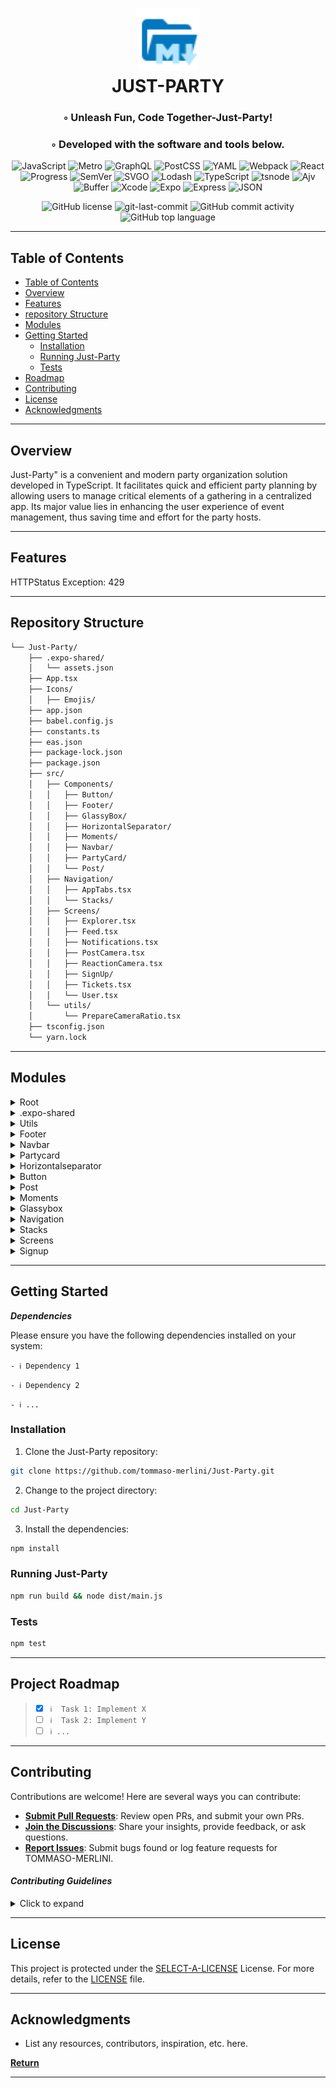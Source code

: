 <div align="center">
<h1 align="center">
<img src="https://raw.githubusercontent.com/PKief/vscode-material-icon-theme/ec559a9f6bfd399b82bb44393651661b08aaf7ba/icons/folder-markdown-open.svg" width="100" />
<br>JUST-PARTY</h1>
<h3>◦ Unleash Fun, Code Together-Just-Party!</h3>
<h3>◦ Developed with the software and tools below.</h3>

<p align="center">
<img src="https://img.shields.io/badge/JavaScript-F7DF1E.svg?style=plastic&logo=JavaScript&logoColor=black" alt="JavaScript" />
<img src="https://img.shields.io/badge/Metro-EF4242.svg?style=plastic&logo=Metro&logoColor=white" alt="Metro" />
<img src="https://img.shields.io/badge/GraphQL-E10098.svg?style=plastic&logo=GraphQL&logoColor=white" alt="GraphQL" />
<img src="https://img.shields.io/badge/PostCSS-DD3A0A.svg?style=plastic&logo=PostCSS&logoColor=white" alt="PostCSS" />
<img src="https://img.shields.io/badge/YAML-CB171E.svg?style=plastic&logo=YAML&logoColor=white" alt="YAML" />
<img src="https://img.shields.io/badge/Webpack-8DD6F9.svg?style=plastic&logo=Webpack&logoColor=black" alt="Webpack" />
<img src="https://img.shields.io/badge/React-61DAFB.svg?style=plastic&logo=React&logoColor=black" alt="React" />
<img src="https://img.shields.io/badge/Progress-5CE500.svg?style=plastic&logo=Progress&logoColor=white" alt="Progress" />
<img src="https://img.shields.io/badge/SemVer-3F4551.svg?style=plastic&logo=SemVer&logoColor=white" alt="SemVer" />
<img src="https://img.shields.io/badge/SVGO-3E7FC1.svg?style=plastic&logo=SVGO&logoColor=white" alt="SVGO" />

<img src="https://img.shields.io/badge/Lodash-3492FF.svg?style=plastic&logo=Lodash&logoColor=white" alt="Lodash" />
<img src="https://img.shields.io/badge/TypeScript-3178C6.svg?style=plastic&logo=TypeScript&logoColor=white" alt="TypeScript" />
<img src="https://img.shields.io/badge/tsnode-3178C6.svg?style=plastic&logo=ts-node&logoColor=white" alt="tsnode" />
<img src="https://img.shields.io/badge/Ajv-23C8D2.svg?style=plastic&logo=Ajv&logoColor=white" alt="Ajv" />
<img src="https://img.shields.io/badge/Buffer-231F20.svg?style=plastic&logo=Buffer&logoColor=white" alt="Buffer" />
<img src="https://img.shields.io/badge/Xcode-147EFB.svg?style=plastic&logo=Xcode&logoColor=white" alt="Xcode" />
<img src="https://img.shields.io/badge/Expo-000020.svg?style=plastic&logo=Expo&logoColor=white" alt="Expo" />
<img src="https://img.shields.io/badge/Express-000000.svg?style=plastic&logo=Express&logoColor=white" alt="Express" />
<img src="https://img.shields.io/badge/JSON-000000.svg?style=plastic&logo=JSON&logoColor=white" alt="JSON" />
</p>
<img src="https://img.shields.io/github/license/tommaso-merlini/Just-Party?style=plastic&color=5D6D7E" alt="GitHub license" />
<img src="https://img.shields.io/github/last-commit/tommaso-merlini/Just-Party?style=plastic&color=5D6D7E" alt="git-last-commit" />
<img src="https://img.shields.io/github/commit-activity/m/tommaso-merlini/Just-Party?style=plastic&color=5D6D7E" alt="GitHub commit activity" />
<img src="https://img.shields.io/github/languages/top/tommaso-merlini/Just-Party?style=plastic&color=5D6D7E" alt="GitHub top language" />
</div>

---

##  Table of Contents
- [ Table of Contents](#-table-of-contents)
- [ Overview](#-overview)
- [ Features](#-features)
- [ repository Structure](#-repository-structure)
- [ Modules](#modules)
- [ Getting Started](#-getting-started)
    - [ Installation](#-installation)
    - [ Running Just-Party](#-running-Just-Party)
    - [ Tests](#-tests)
- [ Roadmap](#-roadmap)
- [ Contributing](#-contributing)
- [ License](#-license)
- [ Acknowledgments](#-acknowledgments)

---


##  Overview

Just-Party" is a convenient and modern party organization solution developed in TypeScript. It facilitates quick and efficient party planning by allowing users to manage critical elements of a gathering in a centralized app. Its major value lies in enhancing the user experience of event management, thus saving time and effort for the party hosts.

---

##  Features

HTTPStatus Exception: 429

---


##  Repository Structure

```sh
└── Just-Party/
    ├── .expo-shared/
    │   └── assets.json
    ├── App.tsx
    ├── Icons/
    │   ├── Emojis/
    ├── app.json
    ├── babel.config.js
    ├── constants.ts
    ├── eas.json
    ├── package-lock.json
    ├── package.json
    ├── src/
    │   ├── Components/
    │   │   ├── Button/
    │   │   ├── Footer/
    │   │   ├── GlassyBox/
    │   │   ├── HorizontalSeparator/
    │   │   ├── Moments/
    │   │   ├── Navbar/
    │   │   ├── PartyCard/
    │   │   └── Post/
    │   ├── Navigation/
    │   │   ├── AppTabs.tsx
    │   │   └── Stacks/
    │   ├── Screens/
    │   │   ├── Explorer.tsx
    │   │   ├── Feed.tsx
    │   │   ├── Notifications.tsx
    │   │   ├── PostCamera.tsx
    │   │   ├── ReactionCamera.tsx
    │   │   ├── SignUp/
    │   │   ├── Tickets.tsx
    │   │   └── User.tsx
    │   └── utils/
    │       └── PrepareCameraRatio.tsx
    ├── tsconfig.json
    └── yarn.lock

```

---


##  Modules

<details closed><summary>Root</summary>

| File                                                                                           | Summary                                                                                                                                                                                                                                                                                                                                                                                                                                                                                                                                                                     |
| ---                                                                                            | ---                                                                                                                                                                                                                                                                                                                                                                                                                                                                                                                                                                         |
| [yarn.lock](https://github.com/tommaso-merlini/Just-Party/blob/main/yarn.lock)                 | The code showcases a directory structure for "Just-Party", a TypeScript-based app which includes screen components for user navigation like Explorer, Feed, Notifications, etc., app navigation with tabs and stacks, components for UI elements like buttons, footers, and post, utility functions, and configurations required for the project. The "yarn.lock" file states the project's specific package versions to ensure consistent installs across machines.                                                                                                        |
| [app.json](https://github.com/tommaso-merlini/Just-Party/blob/main/app.json)                   | The code is a configuration file for a mobile application named'JustParty'. It defines application settings like name, icon, splash screen, supported interfaces, bundle identifiers, and package references for iOS, Android, and web. It also sets update behavior, asset bundling patterns, bundler for web, and project id for Expo Application Service (EAS). The directory tree, furthermore, offers insight into app structure, including components, screens, navigation, utilities, and icons.                                                                     |
| [babel.config.js](https://github.com/tommaso-merlini/Just-Party/blob/main/babel.config.js)     | The provided directory represents a TypeScript/React-Native project structure for a social event application named'Just-Party'. The application features various components such as buttons, footers, navigation bars, and posts. The project includes screens for exploration, user notifications, user registration, and user-specific functions. The'babel.config.js' file shows a configuration that enables Babel features, caching and incorporating the'babel-preset-expo' preset for Expo compatibility in this mobile app.                                         |
| [App.tsx](https://github.com/tommaso-merlini/Just-Party/blob/main/App.tsx)                     | The provided code is for a React Native party planning application. It strives to register the app for push notifications, specifically checking if it's running on a physical device. If running on Android, it sets up a notification channel. The core functionality includes navigation tabs and different screens (for exploration, posts, notifications, user info, etc.). Various components enhance visual elements, including various buttons, cards, navigation bars, footers, etc. The code also sets the application's background color and omits a status bar. |
| [tsconfig.json](https://github.com/tommaso-merlini/Just-Party/blob/main/tsconfig.json)         | This is the directory structure for'Just-Party', a React Native app. The'src' folder contains components for buttons, footers, etc., navigation handling, and various screens like'Explorer','Feed','Notifications'. The app utilizes Expo framework, as indicated by '.expo-shared' directory and'expo/tsconfig.base' in'tsconfig.json'. Configuration options for Typescript compiler are listed in'tsconfig.json', including resolution of modules and JSX syntax standard for React Native.                                                                             |
| [package-lock.json](https://github.com/tommaso-merlini/Just-Party/blob/main/package-lock.json) | The code is a directory structure of a React Native application named "Just-Party." It includes Expo configuration files, TypeScript configuration, numerous custom components, navigation setups, and several screens like Explorer, Feed, Notifications, PostCamera, and User. The'package-lock.json' file indicates the application dependencies such as Expo, the Expo status bar, React, & React Native, and devDependencies like Babel.                                                                                                                               |
| [package.json](https://github.com/tommaso-merlini/Just-Party/blob/main/package.json)           | The given code is representative of a React Native application named "Just-Party". Its primary functionalities include user navigation with Expo, rendering of components such as buttons, footers, moments, navbars etc., and several screens for different purposes including sign-up, and camera usage integration. The package.json lists the project's scripts, dependencies and devDependencies, revealing use of Expo packages, gesture handling, navigation, and others essential for a feature-rich app. The application is developed using TypeScript.            |
| [eas.json](https://github.com/tommaso-merlini/Just-Party/blob/main/eas.json)                   | The code represents the directory structure and configuration for an application named "Just-Party". The TypeScript/React application comprises functional components in “Components”, screen layouts in “Screens”, and navigational elements in “Navigation”. Shared assets and configurations are also included. The "eas.json" file outlines build configurations for different environments (development, preview, production) and sets the version requirement for the command-line interface.                                                                         |
| [constants.ts](https://github.com/tommaso-merlini/Just-Party/blob/main/constants.ts)           | This TypeScript directory, named'Just-Party', is organized for a party-related mobile application. It includes directories for components, navigation, screens, utilities, and emojis. Moreover, it contains config files for babel, expo, and package handling. The'constants.ts' file exports an object storing color codes, font size, and standard spacing used across the application. The application features include exploration, feed, notifications, post/reaction camera, user sign-up, and ticket management.                                                   |

</details>

<details closed><summary>.expo-shared</summary>

| File                                                                                            | Summary                                                                                                                                                                                                                                                                                                                                                                                                                                                                                     |
| ---                                                                                             | ---                                                                                                                                                                                                                                                                                                                                                                                                                                                                                         |
| [assets.json](https://github.com/tommaso-merlini/Just-Party/blob/main/.expo-shared/assets.json) | The code showcases directory structure for a project named'Just-Party'. It includes files for setting up configurations (e.g., package.json, babel.config.js, tsconfig.json), assets (within.expo-shared), reusable components such as Button, Footer, Post etc., app navigations (AppTabs.tsx, Stacks), Screens presenting different app views like Explorer, Feed, Notifications, and utility file PrepareCameraRatio.tsx. The assets.json stores a map of assets confirmed for bundling. |

</details>

<details closed><summary>Utils</summary>

| File                                                                                                               | Summary                   |
| ---                                                                                                                | ---                       |
| [PrepareCameraRatio.tsx](https://github.com/tommaso-merlini/Just-Party/blob/main/src/utils/PrepareCameraRatio.tsx) | HTTPStatus Exception: 429 |

</details>

<details closed><summary>Footer</summary>

| File                                                                                                   | Summary                   |
| ---                                                                                                    | ---                       |
| [Footer.tsx](https://github.com/tommaso-merlini/Just-Party/blob/main/src/Components/Footer/Footer.tsx) | HTTPStatus Exception: 429 |

</details>

<details closed><summary>Navbar</summary>

| File                                                                                                               | Summary                   |
| ---                                                                                                                | ---                       |
| [Shadow.tsx](https://github.com/tommaso-merlini/Just-Party/blob/main/src/Components/Navbar/Shadow.tsx)             | HTTPStatus Exception: 429 |
| [CircleButton.tsx](https://github.com/tommaso-merlini/Just-Party/blob/main/src/Components/Navbar/CircleButton.tsx) | HTTPStatus Exception: 429 |
| [Navbar.tsx](https://github.com/tommaso-merlini/Just-Party/blob/main/src/Components/Navbar/Navbar.tsx)             | HTTPStatus Exception: 429 |

</details>

<details closed><summary>Partycard</summary>

| File                                                                                                            | Summary                   |
| ---                                                                                                             | ---                       |
| [PartyCard.tsx](https://github.com/tommaso-merlini/Just-Party/blob/main/src/Components/PartyCard/PartyCard.tsx) | HTTPStatus Exception: 429 |

</details>

<details closed><summary>Horizontalseparator</summary>

| File                                                                                                                                          | Summary                   |
| ---                                                                                                                                           | ---                       |
| [HorizontalSeparetor.tsx](https://github.com/tommaso-merlini/Just-Party/blob/main/src/Components/HorizontalSeparator/HorizontalSeparetor.tsx) | HTTPStatus Exception: 429 |

</details>

<details closed><summary>Button</summary>

| File                                                                                                   | Summary                   |
| ---                                                                                                    | ---                       |
| [Button.tsx](https://github.com/tommaso-merlini/Just-Party/blob/main/src/Components/Button/Button.tsx) | HTTPStatus Exception: 429 |

</details>

<details closed><summary>Post</summary>

| File                                                                                                 | Summary                   |
| ---                                                                                                  | ---                       |
| [Header.tsx](https://github.com/tommaso-merlini/Just-Party/blob/main/src/Components/Post/Header.tsx) | HTTPStatus Exception: 429 |
| [Post.tsx](https://github.com/tommaso-merlini/Just-Party/blob/main/src/Components/Post/Post.tsx)     | HTTPStatus Exception: 429 |

</details>

<details closed><summary>Moments</summary>

| File                                                                                                              | Summary                   |
| ---                                                                                                               | ---                       |
| [Moments.tsx](https://github.com/tommaso-merlini/Just-Party/blob/main/src/Components/Moments/Moments.tsx)         | HTTPStatus Exception: 429 |
| [Moment.tsx](https://github.com/tommaso-merlini/Just-Party/blob/main/src/Components/Moments/Moment.tsx)           | HTTPStatus Exception: 429 |
| [MomentsList.tsx](https://github.com/tommaso-merlini/Just-Party/blob/main/src/Components/Moments/MomentsList.tsx) | HTTPStatus Exception: 429 |

</details>

<details closed><summary>Glassybox</summary>

| File                                                                                                            | Summary                   |
| ---                                                                                                             | ---                       |
| [GlassyBox.tsx](https://github.com/tommaso-merlini/Just-Party/blob/main/src/Components/GlassyBox/GlassyBox.tsx) | HTTPStatus Exception: 429 |

</details>

<details closed><summary>Navigation</summary>

| File                                                                                              | Summary                   |
| ---                                                                                               | ---                       |
| [AppTabs.tsx](https://github.com/tommaso-merlini/Just-Party/blob/main/src/Navigation/AppTabs.tsx) | HTTPStatus Exception: 429 |

</details>

<details closed><summary>Stacks</summary>

| File                                                                                                                           | Summary                   |
| ---                                                                                                                            | ---                       |
| [JoinedPartiesStack.tsx](https://github.com/tommaso-merlini/Just-Party/blob/main/src/Navigation/Stacks/JoinedPartiesStack.tsx) | HTTPStatus Exception: 429 |
| [SearchStack.tsx](https://github.com/tommaso-merlini/Just-Party/blob/main/src/Navigation/Stacks/SearchStack.tsx)               | HTTPStatus Exception: 429 |
| [AuthStack.tsx](https://github.com/tommaso-merlini/Just-Party/blob/main/src/Navigation/Stacks/AuthStack.tsx)                   | HTTPStatus Exception: 429 |
| [HomeStack.tsx](https://github.com/tommaso-merlini/Just-Party/blob/main/src/Navigation/Stacks/HomeStack.tsx)                   | HTTPStatus Exception: 429 |

</details>

<details closed><summary>Screens</summary>

| File                                                                                                         | Summary                   |
| ---                                                                                                          | ---                       |
| [ReactionCamera.tsx](https://github.com/tommaso-merlini/Just-Party/blob/main/src/Screens/ReactionCamera.tsx) | HTTPStatus Exception: 429 |
| [PostCamera.tsx](https://github.com/tommaso-merlini/Just-Party/blob/main/src/Screens/PostCamera.tsx)         | HTTPStatus Exception: 429 |
| [Notifications.tsx](https://github.com/tommaso-merlini/Just-Party/blob/main/src/Screens/Notifications.tsx)   | HTTPStatus Exception: 429 |
| [Tickets.tsx](https://github.com/tommaso-merlini/Just-Party/blob/main/src/Screens/Tickets.tsx)               | HTTPStatus Exception: 429 |
| [User.tsx](https://github.com/tommaso-merlini/Just-Party/blob/main/src/Screens/User.tsx)                     | HTTPStatus Exception: 429 |
| [Explorer.tsx](https://github.com/tommaso-merlini/Just-Party/blob/main/src/Screens/Explorer.tsx)             | HTTPStatus Exception: 429 |
| [Feed.tsx](https://github.com/tommaso-merlini/Just-Party/blob/main/src/Screens/Feed.tsx)                     | HTTPStatus Exception: 429 |

</details>

<details closed><summary>Signup</summary>

| File                                                                                                | Summary                   |
| ---                                                                                                 | ---                       |
| [Step2.tsx](https://github.com/tommaso-merlini/Just-Party/blob/main/src/Screens/SignUp/Step2.tsx)   | HTTPStatus Exception: 429 |
| [Step3.tsx](https://github.com/tommaso-merlini/Just-Party/blob/main/src/Screens/SignUp/Step3.tsx)   | HTTPStatus Exception: 429 |
| [SignUp.tsx](https://github.com/tommaso-merlini/Just-Party/blob/main/src/Screens/SignUp/SignUp.tsx) | HTTPStatus Exception: 429 |
| [Step1.tsx](https://github.com/tommaso-merlini/Just-Party/blob/main/src/Screens/SignUp/Step1.tsx)   | HTTPStatus Exception: 429 |

</details>

---

##  Getting Started

***Dependencies***

Please ensure you have the following dependencies installed on your system:

`- ℹ️ Dependency 1`

`- ℹ️ Dependency 2`

`- ℹ️ ...`

###  Installation

1. Clone the Just-Party repository:
```sh
git clone https://github.com/tommaso-merlini/Just-Party.git
```

2. Change to the project directory:
```sh
cd Just-Party
```

3. Install the dependencies:
```sh
npm install
```

###  Running Just-Party

```sh
npm run build && node dist/main.js
```

###  Tests
```sh
npm test
```

---


##  Project Roadmap

> - [X] `ℹ️  Task 1: Implement X`
> - [ ] `ℹ️  Task 2: Implement Y`
> - [ ] `ℹ️ ...`


---

##  Contributing

Contributions are welcome! Here are several ways you can contribute:

- **[Submit Pull Requests](https://github.com/tommaso-merlini/Just-Party/blob/main/CONTRIBUTING.md)**: Review open PRs, and submit your own PRs.
- **[Join the Discussions](https://github.com/tommaso-merlini/Just-Party/discussions)**: Share your insights, provide feedback, or ask questions.
- **[Report Issues](https://github.com/tommaso-merlini/Just-Party/issues)**: Submit bugs found or log feature requests for TOMMASO-MERLINI.

#### *Contributing Guidelines*

<details closed>
<summary>Click to expand</summary>

1. **Fork the Repository**: Start by forking the project repository to your GitHub account.
2. **Clone Locally**: Clone the forked repository to your local machine using a Git client.
   ```sh
   git clone <your-forked-repo-url>
   ```
3. **Create a New Branch**: Always work on a new branch, giving it a descriptive name.
   ```sh
   git checkout -b new-feature-x
   ```
4. **Make Your Changes**: Develop and test your changes locally.
5. **Commit Your Changes**: Commit with a clear and concise message describing your updates.
   ```sh
   git commit -m 'Implemented new feature x.'
   ```
6. **Push to GitHub**: Push the changes to your forked repository.
   ```sh
   git push origin new-feature-x
   ```
7. **Submit a Pull Request**: Create a PR against the original project repository. Clearly describe the changes and their motivations.

Once your PR is reviewed and approved, it will be merged into the main branch.

</details>

---

##  License


This project is protected under the [SELECT-A-LICENSE](https://choosealicense.com/licenses) License. For more details, refer to the [LICENSE](https://choosealicense.com/licenses/) file.

---

##  Acknowledgments

- List any resources, contributors, inspiration, etc. here.

[**Return**](#Top)

---
